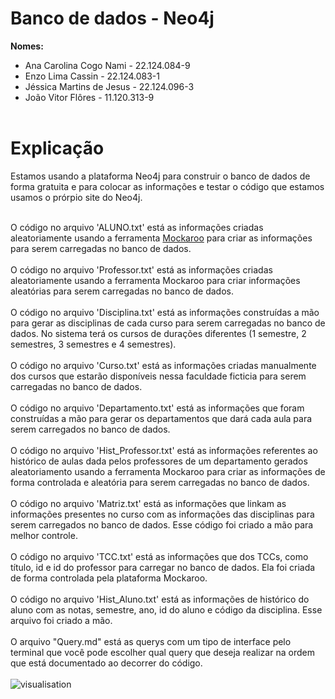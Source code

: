 # Banco de dados - Neo4j

**Nomes:**<br>
- Ana Carolina Cogo Nami - 22.124.084-9<br>
- Enzo Lima Cassin - 22.124.083-1
- Jéssica Martins de Jesus - 22.124.096-3
- João Vitor Flôres  - 11.120.313-9
<br><br>
# Explicação
Estamos usando a plataforma Neo4j para construir o banco de dados de forma gratuita e para colocar as informações e testar o código que estamos usamos o prórpio site do Neo4j.<br><br>

O código no arquivo 'ALUNO.txt' está as informações criadas aleatoriamente usando a ferramenta [Mockaroo]([url](https://www.mockaroo.com)) para criar as informações para serem carregadas no banco de dados.<br><br>
O código no arquivo 'Professor.txt' está as informações criadas aleatoriamente usando a ferramenta Mockaroo para criar informações aleatórias para serem carregadas no banco de dados.<br><br>
O código no arquivo 'Disciplina.txt' está as informações construídas a mão para gerar as disciplinas de cada curso para serem carregadas no banco de dados. No sistema terá os cursos de durações diferentes (1 semestre, 2 semestres, 3 semestres e 4 semestres).<br><br>
O código no arquivo 'Curso.txt' está as informações criadas manualmente dos cursos que estarão disponíveis nessa faculdade ficticia para serem carregadas no banco de dados. <br><br>
O código no arquivo 'Departamento.txt' está as informações que foram construídas a mão para gerar os departamentos que dará cada aula para serem carregados no banco de dados. <br><br>
O código no arquivo 'Hist_Professor.txt' está as informações referentes ao histórico de aulas dada pelos professores de um departamento gerados aleatoriamento usando a ferramenta Mockaroo para criar as informações de forma controlada e aleatória para serem carregadas no banco de dados. <br><br>
O código no arquivo 'Matriz.txt' está as informações que linkam as informações presentes no curso com as informações das disciplinas para serem carregados no banco de dados. Esse código foi criado a mão para melhor controle.<br><br>
O código no arquivo 'TCC.txt' está as informações que dos TCCs, como título, id e id do professor para carregar no banco de dados. Ela foi criada de forma controlada pela plataforma Mockaroo.<br><br>
O código no arquivo 'Hist_Aluno.txt' está as informações de histórico do aluno com as notas, semestre, ano, id do aluno e código da disciplina. Esse arquivo foi criado a mão.<br><br>
O arquivo "Query.md" está as querys com um tipo de interface pelo terminal que você pode escolher qual query que deseja realizar na ordem que está documentado ao decorrer do código.<br><br>
![visualisation](https://github.com/user-attachments/assets/40eb442c-a6c7-41ed-abcf-85bddb1635a4)

